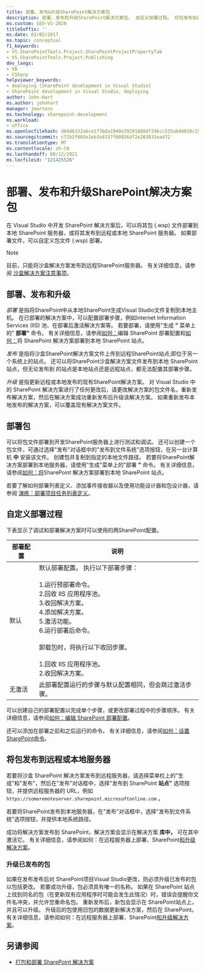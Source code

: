 ```yaml
---
title: 部署、发布&升级SharePoint解决方案包
description: 部署、发布和升级SharePoint解决方案包。 自定义部署过程。 将包发布到远程或本地服务器。
ms.custom: SEO-VS-2020
titleSuffix: ''
ms.date: 02/02/2017
ms.topic: conceptual
f1_keywords:
- VS.SharePointTools.Project.SharePointProjectPropertyTab
- VS.SharePointTools.Project.Publishing
dev_langs:
- VB
- CSharp
helpviewer_keywords:
- deploying [SharePoint development in Visual Studio]
- SharePoint development in Visual Studio, deploying
author: John-Hart
ms.author: johnhart
manager: jmartens
ms.technology: sharepoint-development
ms.workload:
- office
ms.openlocfilehash: d0dd6332a6ce1f7b0a1940e392918004f246cc525ab48030c15085b82ba54d42
ms.sourcegitcommit: c72b2f603e1eb3a4157f00926df2e263831ea472
ms.translationtype: MT
ms.contentlocale: zh-CN
ms.lasthandoff: 08/12/2021
ms.locfileid: "121425526"
---
```

# <a name="deploy-publish-and-upgrade-sharepoint-solution-packages"></a>部署、发布和升级SharePoint解决方案包
  在 Visual Studio 中开发 SharePoint 解决方案后，可以将其包 (.wsp) 文件部署到本地 SharePoint 服务器，或将其发布到远程或本地 SharePoint 服务器。 如果部署文件，可以自定义包文件 (.wsp) 部署。

> [!NOTE]
> 目前，只能将沙盒解决方案发布到远程SharePoint服务器。 有关详细信息，请参阅 [沙盒解决方案注意事项](../sharepoint/sandboxed-solution-considerations.md)。

## <a name="deploy-publish-and-upgrade"></a>部署、发布和升级
 *部署* 是指将SharePoint中从本地SharePoint生成Visual Studio文件复制到本地主机。 在已部署的解决方案中，可以配置部署步骤，例如Internet Information Services (IIS) 池、在部署后激活解决方案等。 若要部署，请使用"生成 **"** 菜单上的" **部署"** 命令。 有关详细信息，请参阅[如何：](../sharepoint/how-to-edit-a-sharepoint-deployment-configuration.md)编辑 SharePoint 部署配置和[如何：](../sharepoint/how-to-deploy-and-publish-a-sharepoint-solution-to-a-local-sharepoint-site.md)将 SharePoint 解决方案部署到本地 SharePoint 站点。

 *发布* 是指将沙盒SharePoint解决方案文件上传到远程SharePoint站点;即位于另一个系统上的站点。 还可以将SharePoint沙盒解决方案文件发布到本地 SharePoint 站点，但无论发布到 的站点是本地站点还是远程站点，都无法配置其部署步骤。

 *升级* 是指更新远程或本地发布的现有SharePoint解决方案。 对 Visual Studio 中的 SharePoint 解决方案进行了任何更改后，请更改解决方案的包文件名，重新发布解决方案，然后在解决方案成功重新发布后升级该解决方案。 如果重新发布本地发布的解决方案，可以覆盖现有解决方案文件。

## <a name="deploy-packages"></a>部署包
 可以将包文件部署到开发SharePoint服务器上进行测试和调试。 还可以创建一个包文件，可通过选择"发布"对话框中的"发布到文件系统"选项按钮，在另一台计算机 **中** 安装该文件。 创建包并复制到指定的本地文件路径。 若要将SharePoint解决方案部署到本地服务器，请使用"生成"菜单上的"部署 **"** 命令。 有关详细信息，请参阅[如何：将](../sharepoint/how-to-deploy-and-publish-a-sharepoint-solution-to-a-local-sharepoint-site.md)SharePoint 解决方案部署到本地 SharePoint 站点。

 若要了解如何部署列表定义、添加事件接收器以及使用功能设计器和包设计器，请参阅 [演练：部署项目任务列表定义](../sharepoint/walkthrough-deploying-a-project-task-list-definition.md)。

## <a name="customize-the-deployment-process"></a>自定义部署过程
 下表显示了调试和部署解决方案时可以使用的两SharePoint配置。

|部署配置|说明|
|------------------------------|-----------------|
|默认|默认部署配置。 执行以下部署步骤：<br /><br /> 1.运行预部署命令。<br />2.回收 IIS 应用程序池。<br />3.收回解决方案。<br />4.添加解决方案。<br />5.激活功能。<br />6.运行部署后命令。<br /><br /> 卸载包时，将执行以下收回步骤。<br /><br /> 1.回收 IIS 应用程序池。<br />2.收回解决方案。|
|无激活|此部署配置运行的步骤与默认配置相同，但会跳过激活步骤。|

 可以创建自己的部署配置以完成单个步骤，或更改部署过程中的步骤顺序。 有关详细信息，请参阅[如何：编辑 SharePoint 部署配置](../sharepoint/how-to-edit-a-sharepoint-deployment-configuration.md)。

 还可以添加在部署之前和之后运行的命令。 有关详细信息，请参阅[如何：设置SharePoint命令](../sharepoint/how-to-set-sharepoint-deployment-commands.md)。

## <a name="publish-packages-to-a-remote-or-local-server"></a>将包发布到远程或本地服务器
 若要将沙盒 SharePoint 解决方案发布到远程服务器，请选择菜单栏上的"生成"和"发布"，然后在"发布"对话框中，选择"发布到 SharePoint **站点"** 选项按钮，并提供远程服务器的 URL，例如 `https://someremoteserver.sharepoint.microsoftonline.com` 。

 若要将SharePoint发布到本地服务器，在"发布"对话框中，选择"发布到文件系统"选项按钮，并提供本地系统路径。

 成功将解决方案发布到 SharePoint，解决方案会显示在解决方案 **库中，** 可在其中激活它。 有关详细信息，请参阅如何：在远程服务器上部署、SharePoint[和升级解决方案](../sharepoint/how-to-deploy-publish-and-upgrade-sharepoint-solutions-on-a-remote-server.md)。

### <a name="upgrade-published-packages"></a>升级已发布的包
 如果在发布发布后对 SharePoint项目Visual Studio更改，则必须升级已发布的包以包括更改。 若要成功升级，包必须具有唯一的名称。 如果在 SharePoint 站点上找到同名的包（在更新现有应用程序时可能会发生此情况）时，错误会提醒你文件名冲突，并允许您重命名包。 重新发布后，新包会显示在 SharePoint站点上，并且可以升级。 升级后的包使用旧包的数据更新解决方案，然后在 SharePoint。 有关详细信息，请参阅如何：在远程服务器上部署、SharePoint[和升级解决方案](../sharepoint/how-to-deploy-publish-and-upgrade-sharepoint-solutions-on-a-remote-server.md)。

## <a name="see-also"></a>另请参阅
- [打包和部署 SharePoint 解决方案](../sharepoint/packaging-and-deploying-sharepoint-solutions.md)
